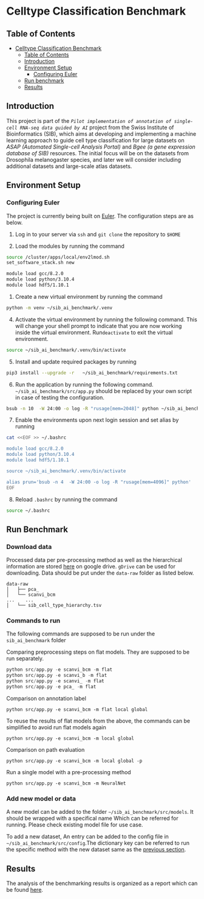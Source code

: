 # Celltype Classification Benchmark

## Table of Contents

- [Celltype Classification Benchmark](#celltype-classification-benchmark)
  - [Table of Contents](#table-of-contents)
  - [Introduction](#introduction)
  - [Environment Setup](#environment-setup)
    - [Configuring Euler](#configuring-euler)
  - [Run benchmark](#run-benchmark)
  - [Results](#results)

## Introduction

 This project is part of the *`Pilot implementation of annotation of single-cell RNA-seq data guided by AI`* project from the Swiss Institute of Bioinformatics (SIB), which aims at developing and implementing a machine learning approach to guide cell type classification for large datasets on *ASAP (Automated Single-cell Analysis Portal)* and *Bgee (a gene expression database of SIB)* resources. The initial focus will be on the datasets from Drosophila melanogaster species, and later we will consider including additional datasets and large-scale atlas datasets.

## Environment Setup

### Configuring Euler

The project is currently being built on [Euler](https://scicomp.ethz.ch/wiki/Euler). The configuration steps are as below.

1. Log in to your server via `ssh` and `git clone` the repository to `$HOME`

2. Load the  modules by running the command

```bash
source /cluster/apps/local/env2lmod.sh
set_software_stack.sh new

module load gcc/8.2.0 
module load python/3.10.4
module load hdf5/1.10.1
```

1. Create a new virtual environment by running the command

```bash
python -m venv ~/sib_ai_benchmark/.venv
```

4. Activate the virtual environment by running the following command. This will change your shell prompt to indicate that you are now working inside the virtual environment. Run`deactivate`  to exit the virtual environment.

```bash
source ~/sib_ai_benchmark/.venv/bin/activate
```

5. Install and update required packages by running

```bash
pip3 install --upgrade -r   ~/sib_ai_benchmark/requirements.txt
```

6. Run the application by running the following command. `~/sib_ai_benchmark/src/app.py` should be replaced by your own script in case of testing the configuration.
  
```bash
bsub -n 10  -W 24:00 -o log -R "rusage[mem=2048]" python ~/sib_ai_benchmark/src/app.py
```

7. Enable the environments upon next login session and set alias by running

```bash
cat <<EOF >> ~/.bashrc

module load gcc/8.2.0 
module load python/3.10.4
module load hdf5/1.10.1

source ~/sib_ai_benchmark/.venv/bin/activate

alias prun='bsub -n 4  -W 24:00 -o log -R "rusage[mem=4096]" python'
EOF
```

8. Reload  `.bashrc`  by running the command

```bash
source ~/.bashrc
```

## Run Benchmark

### Download data

Processed data per pre-processing method as well as the hierarchical information are stored  [here](https://drive.google.com/drive/folders/1mfgreVf5l1gshCcc10JTzUZCd2E2kMlh?usp=drive_link) on google drive. `gDrive` can be used for downloading. Data should be put under the `data-raw` folder as listed below.

```
data-raw
│   ├── pca_
│   └── scanvi_bcm
...    ...
│   └── sib_cell_type_hierarchy.tsv
```


### Commands to run

The following commands are supposed to be run under the `sib_ai_benchmark` folder

Comparing preprocessing steps on flat models. They are supposed to be run separately.

```python
python src/app.py -e scanvi_bcm -m flat
python src/app.py -e scanvi_b -m flat
python src/app.py -e scanvi_ -m flat
python src/app.py -e pca_ -m flat
```

Comparison on annotation label
```
python src/app.py -e scanvi_bcm -m flat local global
```

 To reuse the results of flat models from the above, the commands can be simplified to avoid run flat models again
```
python src/app.py -e scanvi_bcm -m local global
```

Comparison on path evaluation
```
python src/app.py -e scanvi_bcm -m local global -p
```

Run a single model with a pre-processing method
```
python src/app.py -e scanvi_bcm -m NeuralNet
```

### Add new model or data

A new model can be added to the folder `~/sib_ai_benchmark/src/models`. It should be wrapped with a specifical name Which can be referred for running. Please check existing model file for use case.

To add a new dataset, An entry can be added to the config file in `~/sib_ai_benchmark/src/config`.The dictionary key can be referred to run the specific method  with the new dataset same as the [previous section](#commands-to-run).


## Results

The analysis of the benchmarking results is organized as a report which can be found [here](https://www.overleaf.com/read/ykcvthxxjpth#87792f).
